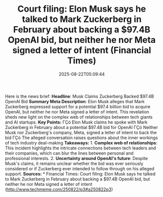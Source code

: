 ﻿---
title: "Court filing: Elon Musk says he talked to Mark Zuckerberg in February about backing a $97.4B OpenAI bid, but neither he nor Meta signed a letter of intent (Financial Times)"
date: "2025-08-22T05:09:44"
category: "Markets"
summary: ""
slug: "court filing elon musk says he talked to mark zuckerberg in "
source_urls:
  - "http://www.techmeme.com/250822/p3#a250822p3"
seo:
  title: "Court filing: Elon Musk says he talked to Mark Zuckerberg in February about backing a $97.4B OpenAI bid, but neither he nor Meta signed a letter of intent (Financial Times) | Hash n Hedge"
  description: ""
  keywords: ["news", "markets", "brief"]
---
Here is the news brief:  **Headline**: Musk Claims Zuckerberg Backed $97.4B OpenAI Bid  **Summary Meta Description**: Elon Musk alleges that Mark Zuckerberg expressed support for a potential $97.4 billion bid to acquire OpenAI, but neither he nor Meta signed a letter of intent. This revelation sheds new light on the complex web of relationships between tech giants and AI startups.  **Key Points:**  ΓÇó Elon Musk claims he spoke with Mark Zuckerberg in February about a potential $97.4B bid for OpenAI ΓÇó Neither Musk nor Zuckerberg's company, Meta, signed a letter of intent to back the bid ΓÇó The alleged conversation raises questions about the inner workings of tech industry deal-making  **Takeaways:**  1. **Complex web of relationships**: This incident highlights the intricate connections between tech leaders and their companies, which can blur the lines between personal and professional interests. 2. **Uncertainty around OpenAI's future**: Despite Musk's claims, it remains unclear whether the bid was ever seriously considered or if Zuckerberg ever intended to follow through on his alleged support.  **Sources:**  * Financial Times: Court filing: Elon Musk says he talked to Mark Zuckerberg in February about backing a $97.4B OpenAI bid, but neither he nor Meta signed a letter of intent (http://www.techmeme.com/250822/p3#a250822p3) 
